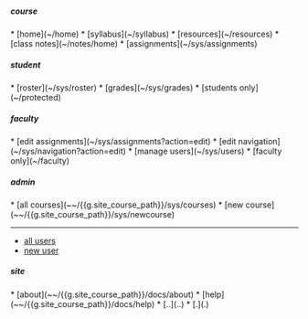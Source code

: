 <!-- navigation menu -->

<div access='all'>
<h5>course</h5>
<div markdown=1>
* [home](~/home)
* [syllabus](~/syllabus)
* [resources](~/resources)
* [class notes](~/notes/home)
* [assignments](~/sys/assignments)
</div>
</div>

<div access='student'>
<h5>student</h5>
<div markdown=1>
* [roster](~/sys/roster)
* [grades](~/sys/grades)
* [students only](~/protected)
</div>
</div>

<div access='faculty'>
<h5>faculty</h5>
<div markdown=1>
* [edit assignments](~/sys/assignments?action=edit)
* [edit navigation](~/sys/navigation?action=edit)
* [manage users](~/sys/users)
* [faculty only](~/faculty)
</div>
</div>

<div access='admin'>
<h5>admin</h5>
<div markdown=1>
* [all courses](~~/{{g.site_course_path}}/sys/courses)
* [new course](~~/{{g.site_course_path}}/sys/newcourse)

----

* [all users](~~/{{g.site_course_path}}/sys/users)
* [new user](~~/{{g.site_course_path}}/sys/newuser)
</div>
</div>

<div access='all'>
<h5>site</h5>
<div markdown=1>
* [about](~~/{{g.site_course_path}}/docs/about)
* [help](~~/{{g.site_course_path}}/docs/help)
* [..](..)
* [.](.)
</div>
</div>

